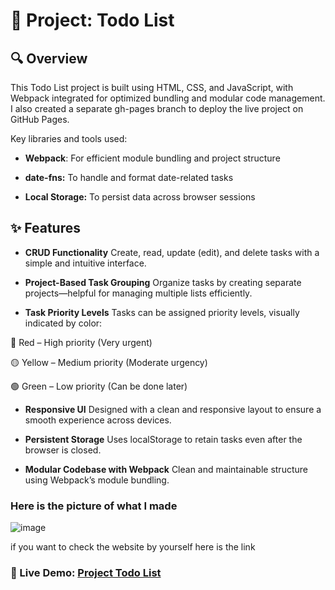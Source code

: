 # 📌 Project: Todo List
## 🔍 Overview
This Todo List project is built using HTML, CSS, and JavaScript, with Webpack integrated for optimized bundling and modular code management. I also created a separate gh-pages branch to deploy the live project on GitHub Pages.

Key libraries and tools used:

- **Webpack**: For efficient module bundling and project structure

- **date-fns:** To handle and format date-related tasks

- **Local Storage:** To persist data across browser sessions

## ✨ Features
- **CRUD Functionality**
Create, read, update (edit), and delete tasks with a simple and intuitive interface.

- **Project-Based Task Grouping**
Organize tasks by creating separate projects—helpful for managing multiple lists efficiently.

- **Task Priority Levels**
Tasks can be assigned priority levels, visually indicated by color:

🔴 Red – High priority (Very urgent)

🟡 Yellow – Medium priority (Moderate urgency)

🟢 Green – Low priority (Can be done later)

- **Responsive UI**
Designed with a clean and responsive layout to ensure a smooth experience across devices.

- **Persistent Storage**
Uses localStorage to retain tasks even after the browser is closed.

- **Modular Codebase with Webpack**
Clean and maintainable structure using Webpack’s module bundling.

### Here is the picture of what I made

![image](https://github.com/user-attachments/assets/d8e7e133-c3d8-4e46-9db5-6b74561aa4b8)

if you want to check the website by yourself here is the link
### 🔗 Live Demo: [Project Todo List](https://samamakarim092.github.io/Project-Todo-List/)

